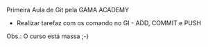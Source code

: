 
Primeira Aula de Git pela GAMA ACADEMY

* Realizar tarefaz com os comando no GI - ADD, COMMIT e PUSH

Obs.: O curso está massa ;-)